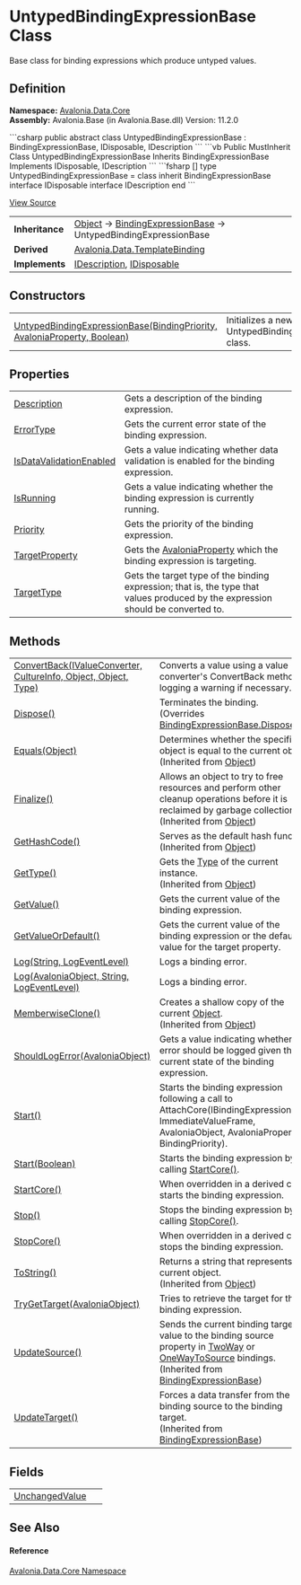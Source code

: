 # UntypedBindingExpressionBase Class


Base class for binding expressions which produce untyped values.



## Definition
**Namespace:** <a href="N_Avalonia_Data_Core">Avalonia.Data.Core</a>  
**Assembly:** Avalonia.Base (in Avalonia.Base.dll) Version: 11.2.0

<Tabs groupId="api-code-preview">
<TabItem value="csharp" label="C#">
```csharp
public abstract class UntypedBindingExpressionBase : BindingExpressionBase, 
	IDisposable, IDescription
```
</TabItem>
<TabItem value="vb" label="VB">
```vb
Public MustInherit Class UntypedBindingExpressionBase
	Inherits BindingExpressionBase
	Implements IDisposable, IDescription
```
</TabItem>
<TabItem value="fsharp" label="F#">
```fsharp
[<AbstractClassAttribute>]
type UntypedBindingExpressionBase = 
    class
        inherit BindingExpressionBase
        interface IDisposable
        interface IDescription
    end
```
</TabItem>
</Tabs>



<a href="https://github.com/AvaloniaUI/Avalonia/tree/master/src/Avalonia.Base/Data/Core/UntypedBindingExpressionBase.cs" title="View the source code">View Source</a>

<table>
<tr><td><strong>Inheritance</strong></td><td><a href="https://learn.microsoft.com/dotnet/api/system.object" target="_blank" rel="noopener noreferrer">Object</a>  →  <a href="T_Avalonia_Data_BindingExpressionBase">BindingExpressionBase</a>  →  UntypedBindingExpressionBase</td></tr>
<tr><td><strong>Derived</strong></td><td><a href="T_Avalonia_Data_TemplateBinding">Avalonia.Data.TemplateBinding</a></td></tr>
<tr><td><strong>Implements</strong></td><td><a href="T_Avalonia_IDescription">IDescription</a>, <a href="https://learn.microsoft.com/dotnet/api/system.idisposable" target="_blank" rel="noopener noreferrer">IDisposable</a></td></tr>
</table>



## Constructors
<table>
<tr>
<td><a href="M_Avalonia_Data_Core_UntypedBindingExpressionBase__ctor">UntypedBindingExpressionBase(BindingPriority, AvaloniaProperty, Boolean)</a></td>
<td>Initializes a new instance of the UntypedBindingExpressionBase class.</td>
</tr>
</table>

## Properties
<table>
<tr>
<td><a href="P_Avalonia_Data_Core_UntypedBindingExpressionBase_Description">Description</a></td>
<td>Gets a description of the binding expression.</td>
</tr>
<tr>
<td><a href="P_Avalonia_Data_Core_UntypedBindingExpressionBase_ErrorType">ErrorType</a></td>
<td>Gets the current error state of the binding expression.</td>
</tr>
<tr>
<td><a href="P_Avalonia_Data_Core_UntypedBindingExpressionBase_IsDataValidationEnabled">IsDataValidationEnabled</a></td>
<td>Gets a value indicating whether data validation is enabled for the binding expression.</td>
</tr>
<tr>
<td><a href="P_Avalonia_Data_Core_UntypedBindingExpressionBase_IsRunning">IsRunning</a></td>
<td>Gets a value indicating whether the binding expression is currently running.</td>
</tr>
<tr>
<td><a href="P_Avalonia_Data_Core_UntypedBindingExpressionBase_Priority">Priority</a></td>
<td>Gets the priority of the binding expression.</td>
</tr>
<tr>
<td><a href="P_Avalonia_Data_Core_UntypedBindingExpressionBase_TargetProperty">TargetProperty</a></td>
<td>Gets the <a href="T_Avalonia_AvaloniaProperty">AvaloniaProperty</a> which the binding expression is targeting.</td>
</tr>
<tr>
<td><a href="P_Avalonia_Data_Core_UntypedBindingExpressionBase_TargetType">TargetType</a></td>
<td>Gets the target type of the binding expression; that is, the type that values produced by the expression should be converted to.</td>
</tr>
</table>

## Methods
<table>
<tr>
<td><a href="M_Avalonia_Data_Core_UntypedBindingExpressionBase_ConvertBack">ConvertBack(IValueConverter, CultureInfo, Object, Object, Type)</a></td>
<td>Converts a value using a value converter's ConvertBack method, logging a warning if necessary.</td>
</tr>
<tr>
<td><a href="M_Avalonia_Data_Core_UntypedBindingExpressionBase_Dispose">Dispose()</a></td>
<td>Terminates the binding.<br />(Overrides <a href="M_Avalonia_Data_BindingExpressionBase_Dispose">BindingExpressionBase.Dispose()</a>)</td>
</tr>
<tr>
<td><a href="https://learn.microsoft.com/dotnet/api/system.object.equals#system-object-equals(system-object)" target="_blank" rel="noopener noreferrer">Equals(Object)</a></td>
<td>Determines whether the specified object is equal to the current object.<br />(Inherited from <a href="https://learn.microsoft.com/dotnet/api/system.object" target="_blank" rel="noopener noreferrer">Object</a>)</td>
</tr>
<tr>
<td><a href="https://learn.microsoft.com/dotnet/api/system.object.finalize" target="_blank" rel="noopener noreferrer">Finalize()</a></td>
<td>Allows an object to try to free resources and perform other cleanup operations before it is reclaimed by garbage collection.<br />(Inherited from <a href="https://learn.microsoft.com/dotnet/api/system.object" target="_blank" rel="noopener noreferrer">Object</a>)</td>
</tr>
<tr>
<td><a href="https://learn.microsoft.com/dotnet/api/system.object.gethashcode" target="_blank" rel="noopener noreferrer">GetHashCode()</a></td>
<td>Serves as the default hash function.<br />(Inherited from <a href="https://learn.microsoft.com/dotnet/api/system.object" target="_blank" rel="noopener noreferrer">Object</a>)</td>
</tr>
<tr>
<td><a href="https://learn.microsoft.com/dotnet/api/system.object.gettype" target="_blank" rel="noopener noreferrer">GetType()</a></td>
<td>Gets the <a href="https://learn.microsoft.com/dotnet/api/system.type" target="_blank" rel="noopener noreferrer">Type</a> of the current instance.<br />(Inherited from <a href="https://learn.microsoft.com/dotnet/api/system.object" target="_blank" rel="noopener noreferrer">Object</a>)</td>
</tr>
<tr>
<td><a href="M_Avalonia_Data_Core_UntypedBindingExpressionBase_GetValue">GetValue()</a></td>
<td>Gets the current value of the binding expression.</td>
</tr>
<tr>
<td><a href="M_Avalonia_Data_Core_UntypedBindingExpressionBase_GetValueOrDefault">GetValueOrDefault()</a></td>
<td>Gets the current value of the binding expression or the default value for the target property.</td>
</tr>
<tr>
<td><a href="M_Avalonia_Data_Core_UntypedBindingExpressionBase_Log_1">Log(String, LogEventLevel)</a></td>
<td>Logs a binding error.</td>
</tr>
<tr>
<td><a href="M_Avalonia_Data_Core_UntypedBindingExpressionBase_Log">Log(AvaloniaObject, String, LogEventLevel)</a></td>
<td>Logs a binding error.</td>
</tr>
<tr>
<td><a href="https://learn.microsoft.com/dotnet/api/system.object.memberwiseclone" target="_blank" rel="noopener noreferrer">MemberwiseClone()</a></td>
<td>Creates a shallow copy of the current <a href="https://learn.microsoft.com/dotnet/api/system.object" target="_blank" rel="noopener noreferrer">Object</a>.<br />(Inherited from <a href="https://learn.microsoft.com/dotnet/api/system.object" target="_blank" rel="noopener noreferrer">Object</a>)</td>
</tr>
<tr>
<td><a href="M_Avalonia_Data_Core_UntypedBindingExpressionBase_ShouldLogError">ShouldLogError(AvaloniaObject)</a></td>
<td>Gets a value indicating whether an error should be logged given the current state of the binding expression.</td>
</tr>
<tr>
<td><a href="M_Avalonia_Data_Core_UntypedBindingExpressionBase_Start">Start()</a></td>
<td>Starts the binding expression following a call to AttachCore(IBindingExpressionSink, ImmediateValueFrame, AvaloniaObject, AvaloniaProperty, BindingPriority).</td>
</tr>
<tr>
<td><a href="M_Avalonia_Data_Core_UntypedBindingExpressionBase_Start_1">Start(Boolean)</a></td>
<td>Starts the binding expression by calling <a href="M_Avalonia_Data_Core_UntypedBindingExpressionBase_StartCore">StartCore()</a>.</td>
</tr>
<tr>
<td><a href="M_Avalonia_Data_Core_UntypedBindingExpressionBase_StartCore">StartCore()</a></td>
<td>When overridden in a derived class, starts the binding expression.</td>
</tr>
<tr>
<td><a href="M_Avalonia_Data_Core_UntypedBindingExpressionBase_Stop">Stop()</a></td>
<td>Stops the binding expression by calling <a href="M_Avalonia_Data_Core_UntypedBindingExpressionBase_StopCore">StopCore()</a>.</td>
</tr>
<tr>
<td><a href="M_Avalonia_Data_Core_UntypedBindingExpressionBase_StopCore">StopCore()</a></td>
<td>When overridden in a derived class, stops the binding expression.</td>
</tr>
<tr>
<td><a href="https://learn.microsoft.com/dotnet/api/system.object.tostring" target="_blank" rel="noopener noreferrer">ToString()</a></td>
<td>Returns a string that represents the current object.<br />(Inherited from <a href="https://learn.microsoft.com/dotnet/api/system.object" target="_blank" rel="noopener noreferrer">Object</a>)</td>
</tr>
<tr>
<td><a href="M_Avalonia_Data_Core_UntypedBindingExpressionBase_TryGetTarget">TryGetTarget(AvaloniaObject)</a></td>
<td>Tries to retrieve the target for the binding expression.</td>
</tr>
<tr>
<td><a href="M_Avalonia_Data_BindingExpressionBase_UpdateSource">UpdateSource()</a></td>
<td>Sends the current binding target value to the binding source property in <a href="T_Avalonia_Data_BindingMode">TwoWay</a> or <a href="T_Avalonia_Data_BindingMode">OneWayToSource</a> bindings.<br />(Inherited from <a href="T_Avalonia_Data_BindingExpressionBase">BindingExpressionBase</a>)</td>
</tr>
<tr>
<td><a href="M_Avalonia_Data_BindingExpressionBase_UpdateTarget">UpdateTarget()</a></td>
<td>Forces a data transfer from the binding source to the binding target.<br />(Inherited from <a href="T_Avalonia_Data_BindingExpressionBase">BindingExpressionBase</a>)</td>
</tr>
</table>

## Fields
<table>
<tr>
<td><a href="F_Avalonia_Data_Core_UntypedBindingExpressionBase_UnchangedValue">UnchangedValue</a></td>
<td> </td>
</tr>
</table>

## See Also


#### Reference
<a href="N_Avalonia_Data_Core">Avalonia.Data.Core Namespace</a>  
